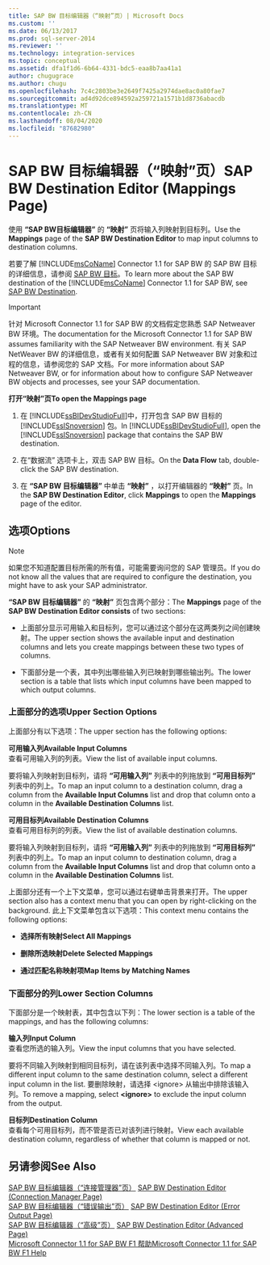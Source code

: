 ```yaml
---
title: SAP BW 目标编辑器（“映射”页）| Microsoft Docs
ms.custom: ''
ms.date: 06/13/2017
ms.prod: sql-server-2014
ms.reviewer: ''
ms.technology: integration-services
ms.topic: conceptual
ms.assetid: dfa1f1d6-6b64-4331-bdc5-eaa8b7aa41a1
author: chugugrace
ms.author: chugu
ms.openlocfilehash: 7c4c2803be3e2649f7425a2974dae8ac0a80fae7
ms.sourcegitcommit: ad4d92dce894592a259721a1571b1d8736abacdb
ms.translationtype: MT
ms.contentlocale: zh-CN
ms.lasthandoff: 08/04/2020
ms.locfileid: "87682980"
---
```

# <a name="sap-bw-destination-editor-mappings-page"></a><span data-ttu-id="55d83-102">SAP BW 目标编辑器（“映射”页）</span><span class="sxs-lookup"><span data-stu-id="55d83-102">SAP BW Destination Editor (Mappings Page)</span></span>
  <span data-ttu-id="55d83-103">使用 **“SAP BW目标编辑器”** 的 **“映射”** 页将输入列映射到目标列。</span><span class="sxs-lookup"><span data-stu-id="55d83-103">Use the **Mappings** page of the **SAP BW Destination Editor** to map input columns to destination columns.</span></span>  
  
 <span data-ttu-id="55d83-104">若要了解 [!INCLUDE[msCoName](../../includes/msconame-md.md)] Connector 1.1 for SAP BW 的 SAP BW 目标的详细信息，请参阅 [SAP BW 目标](sap-bw-destination.md)。</span><span class="sxs-lookup"><span data-stu-id="55d83-104">To learn more about the SAP BW destination of the [!INCLUDE[msCoName](../../includes/msconame-md.md)] Connector 1.1 for SAP BW, see [SAP BW Destination](sap-bw-destination.md).</span></span>  
  
> [!IMPORTANT]  
>  <span data-ttu-id="55d83-105">针对 Microsoft Connector 1.1 for SAP BW 的文档假定您熟悉 SAP Netweaver BW 环境。</span><span class="sxs-lookup"><span data-stu-id="55d83-105">The documentation for the Microsoft Connector 1.1 for SAP BW assumes familiarity with the SAP Netweaver BW environment.</span></span> <span data-ttu-id="55d83-106">有关 SAP NetWeaver BW 的详细信息，或者有关如何配置 SAP Netweaver BW 对象和过程的信息，请参阅您的 SAP 文档。</span><span class="sxs-lookup"><span data-stu-id="55d83-106">For more information about SAP Netweaver BW, or for information about how to configure SAP Netweaver BW objects and processes, see your SAP documentation.</span></span>  
  
 <span data-ttu-id="55d83-107">**打开“映射”页**</span><span class="sxs-lookup"><span data-stu-id="55d83-107">**To open the Mappings page**</span></span>  
  
1.  <span data-ttu-id="55d83-108">在 [!INCLUDE[ssBIDevStudioFull](../../includes/ssbidevstudiofull-md.md)]中，打开包含 SAP BW 目标的 [!INCLUDE[ssISnoversion](../../includes/ssisnoversion-md.md)] 包。</span><span class="sxs-lookup"><span data-stu-id="55d83-108">In [!INCLUDE[ssBIDevStudioFull](../../includes/ssbidevstudiofull-md.md)], open the [!INCLUDE[ssISnoversion](../../includes/ssisnoversion-md.md)] package that contains the SAP BW destination.</span></span>  
  
2.  <span data-ttu-id="55d83-109">在“数据流”  选项卡上，双击 SAP BW 目标。</span><span class="sxs-lookup"><span data-stu-id="55d83-109">On the **Data Flow** tab, double-click the SAP BW destination.</span></span>  
  
3.  <span data-ttu-id="55d83-110">在 **“SAP BW 目标编辑器”** 中单击 **“映射”** ，以打开编辑器的 **“映射”** 页。</span><span class="sxs-lookup"><span data-stu-id="55d83-110">In the **SAP BW Destination Editor**, click **Mappings** to open the **Mappings** page of the editor.</span></span>  
  
## <a name="options"></a><span data-ttu-id="55d83-111">选项</span><span class="sxs-lookup"><span data-stu-id="55d83-111">Options</span></span>  
  
> [!NOTE]  
>  <span data-ttu-id="55d83-112">如果您不知道配置目标所需的所有值，可能需要询问您的 SAP 管理员。</span><span class="sxs-lookup"><span data-stu-id="55d83-112">If you do not know all the values that are required to configure the destination, you might have to ask your SAP administrator.</span></span>  
  
 <span data-ttu-id="55d83-113">**“SAP BW 目标编辑器”** 的 **“映射”** 页包含两个部分：</span><span class="sxs-lookup"><span data-stu-id="55d83-113">The **Mappings** page of the **SAP BW Destination Editor consists** of two sections:</span></span>  
  
-   <span data-ttu-id="55d83-114">上面部分显示可用输入和目标列，您可以通过这个部分在这两类列之间创建映射。</span><span class="sxs-lookup"><span data-stu-id="55d83-114">The upper section shows the available input and destination columns and lets you create mappings between these two types of columns.</span></span>  
  
-   <span data-ttu-id="55d83-115">下面部分是一个表，其中列出哪些输入列已映射到哪些输出列。</span><span class="sxs-lookup"><span data-stu-id="55d83-115">The lower section is a table that lists which input columns have been mapped to which output columns.</span></span>  
  
### <a name="upper-section-options"></a><span data-ttu-id="55d83-116">上面部分的选项</span><span class="sxs-lookup"><span data-stu-id="55d83-116">Upper Section Options</span></span>  
 <span data-ttu-id="55d83-117">上面部分有以下选项：</span><span class="sxs-lookup"><span data-stu-id="55d83-117">The upper section has the following options:</span></span>  
  
 <span data-ttu-id="55d83-118">**可用输入列**</span><span class="sxs-lookup"><span data-stu-id="55d83-118">**Available Input Columns**</span></span>  
 <span data-ttu-id="55d83-119">查看可用输入列的列表。</span><span class="sxs-lookup"><span data-stu-id="55d83-119">View the list of available input columns.</span></span>  
  
 <span data-ttu-id="55d83-120">要将输入列映射到目标列，请将 **“可用输入列”** 列表中的列拖放到 **“可用目标列”** 列表中的列上。</span><span class="sxs-lookup"><span data-stu-id="55d83-120">To map an input column to a destination column, drag a column from the **Available Input Columns** list and drop that column onto a column in the **Available Destination Columns** list.</span></span>  
  
 <span data-ttu-id="55d83-121">**可用目标列**</span><span class="sxs-lookup"><span data-stu-id="55d83-121">**Available Destination Columns**</span></span>  
 <span data-ttu-id="55d83-122">查看可用目标列的列表。</span><span class="sxs-lookup"><span data-stu-id="55d83-122">View the list of available destination columns.</span></span>  
  
 <span data-ttu-id="55d83-123">要将输入列映射到目标列，请将 **“可用输入列”** 列表中的列拖放到 **“可用目标列”** 列表中的列上。</span><span class="sxs-lookup"><span data-stu-id="55d83-123">To map an input column to destination column, drag a column from the **Available Input Columns** list and drop that column onto a column in the **Available Destination Columns** list.</span></span>  
  
 <span data-ttu-id="55d83-124">上面部分还有一个上下文菜单，您可以通过右键单击背景来打开。</span><span class="sxs-lookup"><span data-stu-id="55d83-124">The upper section also has a context menu that you can open by right-clicking on the background.</span></span> <span data-ttu-id="55d83-125">此上下文菜单包含以下选项：</span><span class="sxs-lookup"><span data-stu-id="55d83-125">This context menu contains the following options:</span></span>  
  
-   <span data-ttu-id="55d83-126">**选择所有映射**</span><span class="sxs-lookup"><span data-stu-id="55d83-126">**Select All Mappings**</span></span>  
  
-   <span data-ttu-id="55d83-127">**删除所选映射**</span><span class="sxs-lookup"><span data-stu-id="55d83-127">**Delete Selected Mappings**</span></span>  
  
-   <span data-ttu-id="55d83-128">**通过匹配名称映射项**</span><span class="sxs-lookup"><span data-stu-id="55d83-128">**Map Items by Matching Names**</span></span>  
  
### <a name="lower-section-columns"></a><span data-ttu-id="55d83-129">下面部分的列</span><span class="sxs-lookup"><span data-stu-id="55d83-129">Lower Section Columns</span></span>  
 <span data-ttu-id="55d83-130">下面部分是一个映射表，其中包含以下列：</span><span class="sxs-lookup"><span data-stu-id="55d83-130">The lower section is a table of the mappings, and has the following columns:</span></span>  
  
 <span data-ttu-id="55d83-131">**输入列**</span><span class="sxs-lookup"><span data-stu-id="55d83-131">**Input Column**</span></span>  
 <span data-ttu-id="55d83-132">查看您所选的输入列。</span><span class="sxs-lookup"><span data-stu-id="55d83-132">View the input columns that you have selected.</span></span>  
  
 <span data-ttu-id="55d83-133">要将不同输入列映射到相同目标列，请在该列表中选择不同输入列。</span><span class="sxs-lookup"><span data-stu-id="55d83-133">To map a different input column to the same destination column, select a different input column in the list.</span></span> <span data-ttu-id="55d83-134">要删除映射，请选择 \<ignore> 从输出中排除该输入列。</span><span class="sxs-lookup"><span data-stu-id="55d83-134">To remove a mapping, select **\<ignore>** to exclude the input column from the output.</span></span>  
  
 <span data-ttu-id="55d83-135">**目标列**</span><span class="sxs-lookup"><span data-stu-id="55d83-135">**Destination Column**</span></span>  
 <span data-ttu-id="55d83-136">查看每个可用目标列，而不管是否已对该列进行映射。</span><span class="sxs-lookup"><span data-stu-id="55d83-136">View each available destination column, regardless of whether that column is mapped or not.</span></span>  
  
## <a name="see-also"></a><span data-ttu-id="55d83-137">另请参阅</span><span class="sxs-lookup"><span data-stu-id="55d83-137">See Also</span></span>  
 <span data-ttu-id="55d83-138">[SAP BW 目标编辑器（“连接管理器”页）](sap-bw-destination-editor-connection-manager-page.md) </span><span class="sxs-lookup"><span data-stu-id="55d83-138">[SAP BW Destination Editor &#40;Connection Manager Page&#41;](sap-bw-destination-editor-connection-manager-page.md) </span></span>  
 <span data-ttu-id="55d83-139">[SAP BW 目标编辑器（“错误输出”页）](sap-bw-destination-editor-error-output-page.md) </span><span class="sxs-lookup"><span data-stu-id="55d83-139">[SAP BW Destination Editor &#40;Error Output Page&#41;](sap-bw-destination-editor-error-output-page.md) </span></span>  
 <span data-ttu-id="55d83-140">[SAP BW 目标编辑器（“高级”页）](sap-bw-destination-editor-advanced-page.md) </span><span class="sxs-lookup"><span data-stu-id="55d83-140">[SAP BW Destination Editor &#40;Advanced Page&#41;](sap-bw-destination-editor-advanced-page.md) </span></span>  
 [<span data-ttu-id="55d83-141">Microsoft Connector 1.1 for SAP BW F1 帮助</span><span class="sxs-lookup"><span data-stu-id="55d83-141">Microsoft Connector 1.1 for SAP BW F1 Help</span></span>](../microsoft-connector-for-sap-bw-f1-help.md)  
  
  
